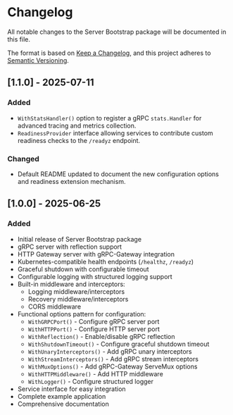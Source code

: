 # Changelog

All notable changes to the Server Bootstrap package will be documented in this file.

The format is based on [Keep a Changelog](https://keepachangelog.com/en/1.0.0/),
and this project adheres to [Semantic Versioning](https://semver.org/spec/v2.0.0.html).

## [1.1.0] - 2025-07-11

### Added

- `WithStatsHandler()` option to register a gRPC `stats.Handler` for advanced tracing and metrics collection.
- `ReadinessProvider` interface allowing services to contribute custom readiness checks to the `/readyz` endpoint.

### Changed

- Default README updated to document the new configuration options and readiness extension mechanism.

## [1.0.0] - 2025-06-25

### Added

- Initial release of Server Bootstrap package
- gRPC server with reflection support
- HTTP Gateway server with gRPC-Gateway integration
- Kubernetes-compatible health endpoints (`/healthz`, `/readyz`)
- Graceful shutdown with configurable timeout
- Configurable logging with structured logging support
- Built-in middleware and interceptors:
  - Logging middleware/interceptors
  - Recovery middleware/interceptors
  - CORS middleware
- Functional options pattern for configuration:
  - `WithGRPCPort()` - Configure gRPC server port
  - `WithHTTPPort()` - Configure HTTP server port
  - `WithReflection()` - Enable/disable gRPC reflection
  - `WithShutdownTimeout()` - Configure graceful shutdown timeout
  - `WithUnaryInterceptors()` - Add gRPC unary interceptors
  - `WithStreamInterceptors()` - Add gRPC stream interceptors
  - `WithMuxOptions()` - Add gRPC-Gateway ServeMux options
  - `WithHTTPMiddleware()` - Add HTTP middleware
  - `WithLogger()` - Configure structured logger
- Service interface for easy integration
- Complete example application
- Comprehensive documentation
